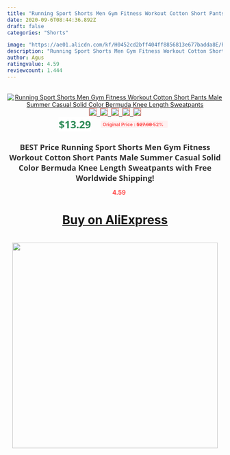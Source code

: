 ```yaml
---
title: "Running Sport Shorts Men Gym Fitness Workout Cotton Short Pants Male Summer Casual Solid Color Bermuda Knee Length Sweatpants"
date: 2020-09-6T08:44:36.892Z
draft: false
categories: "Shorts"

image: "https://ae01.alicdn.com/kf/H0452cd2bff404ff8856813e677badda8E/Running-Sport-Shorts-Men-Gym-Fitness-Workout-Cotton-Short-Pants-Male-Summer-Casual-Solid-Color-Bermuda.jpg"
description: "Running Sport Shorts Men Gym Fitness Workout Cotton Short Pants Male Summer Casual Solid Color Bermuda Knee Length Sweatpants"
author: Agus
ratingvalue: 4.59
reviewcount: 1.444
---
```

<br>
<div style="text-align: center;">
<a href="https://s.click.aliexpress.com/e/_AAgQZf" target="_blank" rel="nofollow noopener noreferrer"><img alt="Running Sport Shorts Men Gym Fitness Workout Cotton Short Pants Male Summer Casual Solid Color Bermuda Knee Length Sweatpants" class="magnifier-image" src="https://ae01.alicdn.com/kf/H0452cd2bff404ff8856813e677badda8E/Running-Sport-Shorts-Men-Gym-Fitness-Workout-Cotton-Short-Pants-Male-Summer-Casual-Solid-Color-Bermuda.jpg_640x640.jpg">
<br>
<img style="border:1px solid salmon" src="https://ae01.alicdn.com/kf/H0452cd2bff404ff8856813e677badda8E/Running-Sport-Shorts-Men-Gym-Fitness-Workout-Cotton-Short-Pants-Male-Summer-Casual-Solid-Color-Bermuda.jpg_120x120.jpg">&nbsp;&nbsp;<img style="border:1px solid salmon" src="https://ae01.alicdn.com/kf/H2c712361710347daac38b28117ce9ae4a/Running-Sport-Shorts-Men-Gym-Fitness-Workout-Cotton-Short-Pants-Male-Summer-Casual-Solid-Color-Bermuda.jpg_120x120.jpg">&nbsp;&nbsp;<img style="border:1px solid salmon" src="https://ae01.alicdn.com/kf/H53e685b2187347deb7616ba1e76f55e17/Running-Sport-Shorts-Men-Gym-Fitness-Workout-Cotton-Short-Pants-Male-Summer-Casual-Solid-Color-Bermuda.jpg_120x120.jpg">&nbsp;&nbsp;<img style="border:1px solid salmon" src="https://ae01.alicdn.com/kf/Haebf30bf53d84550b2879b12703a841eI/Running-Sport-Shorts-Men-Gym-Fitness-Workout-Cotton-Short-Pants-Male-Summer-Casual-Solid-Color-Bermuda.jpg_120x120.jpg">&nbsp;&nbsp;<img style="border:1px solid salmon" src="https://ae01.alicdn.com/kf/H0f0ff14b106a4400aa1cdd6056948937l/Running-Sport-Shorts-Men-Gym-Fitness-Workout-Cotton-Short-Pants-Male-Summer-Casual-Solid-Color-Bermuda.jpg_120x120.jpg"></a></div><br0>
<div style="text-align: center;"><span style="background-color: white; border: 0px; box-sizing: border-box; color: seagreen; display: inline-block; font-family: &quot;open sans&quot; , &quot;arial&quot; , &quot;helvetica&quot; , sans-serif , &quot;heiti&quot;; font-size: 24px; font-stretch: inherit; font-weight: 700; line-height: inherit; margin: 0px 10px 0px 0px; padding: 0px; vertical-align: middle;">$13.29 </span>
<span style="background: rgb(255 , 241 , 241); border-radius: 3px; border: 0px; box-sizing: border-box; color: #ff4747; display: inline-block; font-family: inherit; font-size: 12px; font-stretch: inherit; font-style: inherit; font-variant: inherit; font-weight: 600; line-height: inherit; margin: 0px; padding: 2px 5px; transform: scale(0.9); vertical-align: middle;">Original Price : <b style="text-decoration: line-through;">$27.68 </b> 52%&nbsp;&nbsp;</span></div>
<h1 style="color: #333333; display: inline-block; font-family: &quot;open sans&quot; , &quot;arial&quot; , &quot;helvetica&quot; , sans-serif , &quot;heiti&quot;; font-size: 18px; font-stretch: inherit; font-weight: 700; text-align: center;">BEST Price Running Sport Shorts Men Gym Fitness Workout Cotton Short Pants Male Summer Casual Solid Color Bermuda Knee Length Sweatpants with Free Worldwide Shipping!</h1>
<div style="color: #ff4747; text-align: center;">
<img src="https://4.bp.blogspot.com/-M0ZcTcb-5uY/XleCXlxnR4I/AAAAAAAAAEc/OrjgMkXV1oMQFaCRZj5HQwOCBcu3w1FegCPcBGAYYCw/s1600/star.png" style="height: 15px;">&nbsp;<b>4.59</b></div>
<div class="button_cont" align="center"><a class="buynow_a" href="https://s.click.aliexpress.com/e/_AAgQZf" target="_blank" rel="nofollow noopener noreferrer"><H1>Buy on AliExpress</H1></a></div><br>
<div class="separator" style="clear: both; text-align: center;">
<img src="https://lh3.googleusercontent.com/-pTy5HemUv9M/XlePHvY0dAI/AAAAAAAAAE4/0nX5iRUoIWY8eMW9Dpxeirr157OZliDIgCLcBGAsYHQ/s1600/badge.gif" width="480">
</div>
